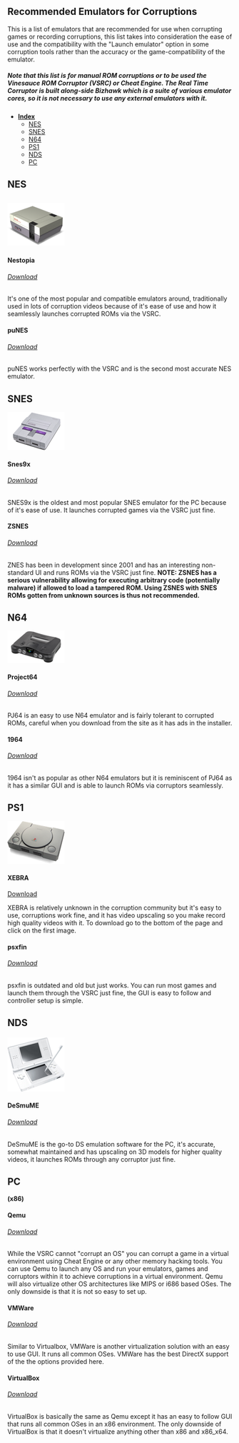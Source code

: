 ## Recommended Emulators for Corruptions

This is a list of emulators that are recommended for use when corrupting games or recording corruptions, this list takes into consideration the ease of use and the compatibility with the "Launch emulator" option in some corruption tools rather than the accuracy or the game-compatibility of the emulator.

##### Note that this list is for manual ROM corruptions or to be used the Vinesauce ROM Corruptor \(VSRC\) or Cheat Engine. The Real Time Corruptor is built along-side Bizhawk which is a suite of various emulator cores, so it is not necessary to use any external emulators with it.

* [**Index**](#recommended-emulators-for-corruptions)
  * [NES](/consoles/snes.md)
  * [SNES](#snes)
  * [N64](#n64)
  * [PS1](#ps1)
  * [NDS](#nds)
  * [PC](#pc)

## NES

## ![](/assets/console-icons/NES.png)

#### Nestopia

###### [Download](https://sourceforge.net/projects/nestopiaue/files/)

It's one of the most popular and compatible emulators around, traditionally used in lots of corruption videos because of it's ease of use and how it seamlessly launches corrupted ROMs via the VSRC.

#### puNES

###### [Download](https://github.com/punesemu/puNES/releases)

puNES works perfectly with the VSRC and is the second most accurate NES emulator.

## 

## SNES

![](/assets/console-icons/SNES.png)

#### Snes9x

###### [Download](https://sites.google.com/site/bearoso/)

SNES9x is the oldest and most popular SNES emulator for the PC because of it's ease of use. It launches corrupted games via the VSRC just fine.

#### ZSNES

###### [Download](https://www.fosshub.com/ZSNES.html)

ZNES has been in development since 2001 and has an interesting non-standard UI and runs ROMs via the VSRC just fine. **NOTE: ZSNES has a serious vulnerability allowing for executing arbitrary code \(potentially malware\) if allowed to load a tampered ROM. Using ZSNES with SNES ROMs gotten from unknown sources is thus not recommended.**

## 

## N64

![](/assets/console-icons/N64.png)

#### Project64

###### [Download](http://www.pj64-emu.com/)

PJ64 is an easy to use N64 emulator and is fairly tolerant to corrupted ROMs, careful when you download from the site as it has ads in the installer.

#### 1964

###### [Download](https://code.google.com/archive/p/emu-1964/downloads)

1964 isn't as popular as other N64 emulators but it is reminiscent of PJ64 as it has a similar GUI and is able to launch ROMs via corruptors seamlessly.

## PS1

![](/assets/console-icons/PS1.png)

#### XEBRA

[Download](http://drhell.web.fc2.com/ps1/)

XEBRA is relatively unknown in the corruption community but it's easy to use, corruptions work fine, and it has video upscaling so you make record high quality videos with it. To download go to the bottom of the page and click on the first image.

#### psxfin

###### [Download](http://www.emulator-zone.com/doc.php/psx/psx_em.html)

psxfin is outdated and old but just works. You can run most games and launch them through the VSRC just fine, the GUI is easy to follow and controller setup is simple.

## NDS

#### ![](/assets/console-icons/DS.png)

#### DeSmuME

###### [Download](https://desmume.org/download/)

DeSmuME is the go-to DS emulation software for the PC, it's accurate, somewhat maintained and has upscaling on 3D models for higher quality videos, it launches ROMs through any corruptor just fine.

## PC

**\(x86\)**

#### Qemu

###### [Download](https://qemu.weilnetz.de/w64/)

While the VSRC cannot "corrupt an OS" you can corrupt a game in a virtual environment using Cheat Engine or any other memory hacking tools. You can use Qemu to launch any OS and run your emulators, games and corruptors within it to achieve corruptions in a virtual environment. Qemu will also virtualize other OS architectures like MIPS or i686 based OSes. The only downside is that it is not so easy to set up.

#### VMWare

###### [Download](https://www.virtualbox.org/wiki/Downloads)

Similar to Virtualbox, VMWare is another virtualization solution with an easy to use GUI. It runs all common OSes. VMWare has the best DirectX support of the the options provided here. 

#### VirtualBox

###### [Download](https://www.virtualbox.org/wiki/Downloads)

VirtualBox is basically the same as Qemu except it has an easy to follow GUI that runs all common OSes in an x86 environment. The only downside of VirtualBox is that it doesn't virtualize anything other than x86 and x86\_x64.

